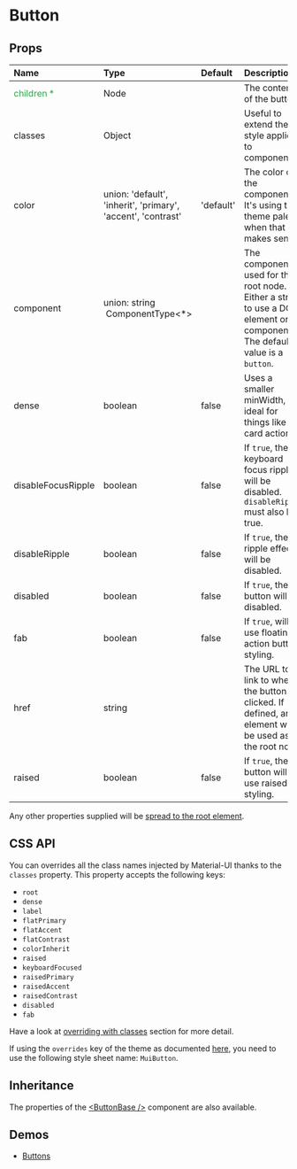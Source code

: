 <!--- This documentation is automatically generated, do not try to edit it. -->

# Button



## Props
| Name | Type | Default | Description |
|:-----|:-----|:--------|:------------|
| <span style="color: #31a148">children *</span> | Node |  | The content of the button. |
| classes | Object |  | Useful to extend the style applied to components. |
| color | union:&nbsp;'default', 'inherit', 'primary', 'accent', 'contrast'<br> | 'default' | The color of the component. It's using the theme palette when that makes sense. |
| component | union:&nbsp;string<br>&nbsp;ComponentType<*><br> |  | The component used for the root node. Either a string to use a DOM element or a component. The default value is a `button`. |
| dense | boolean | false | Uses a smaller minWidth, ideal for things like card actions. |
| disableFocusRipple | boolean | false | If `true`, the  keyboard focus ripple will be disabled. `disableRipple` must also be true. |
| disableRipple | boolean | false | If `true`, the ripple effect will be disabled. |
| disabled | boolean | false | If `true`, the button will be disabled. |
| fab | boolean | false | If `true`, will use floating action button styling. |
| href | string |  | The URL to link to when the button is clicked. If defined, an `a` element will be used as the root node. |
| raised | boolean | false | If `true`, the button will use raised styling. |

Any other properties supplied will be [spread to the root element](/customization/api#spread).

## CSS API

You can overrides all the class names injected by Material-UI thanks to the `classes` property.
This property accepts the following keys:
- `root`
- `dense`
- `label`
- `flatPrimary`
- `flatAccent`
- `flatContrast`
- `colorInherit`
- `raised`
- `keyboardFocused`
- `raisedPrimary`
- `raisedAccent`
- `raisedContrast`
- `disabled`
- `fab`

Have a look at [overriding with classes](/customization/overrides#overriding-with-classes)
section for more detail.

If using the `overrides` key of the theme as documented
[here](/customization/themes#customizing-all-instances-of-a-component-type),
you need to use the following style sheet name: `MuiButton`.

## Inheritance

The properties of the [&lt;ButtonBase /&gt;](/api/button-base) component are also available.

## Demos

- [Buttons](/demos/buttons)


